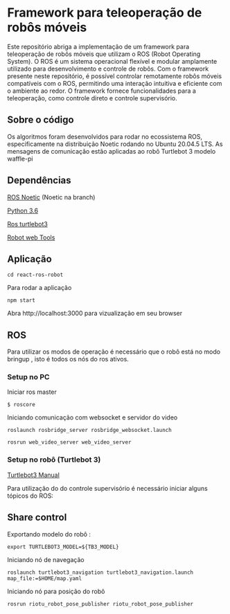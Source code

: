 # Framework para teleoperação de robôs móveis
Este repositório abriga a implementação de um framework para teleoperação de robôs móveis que utilizam o ROS (Robot Operating System). O ROS é um sistema operacional flexível e modular amplamente utilizado para desenvolvimento e controle de robôs. Com o framework presente neste repositório, é possível controlar remotamente robôs móveis compatíveis com o ROS, permitindo uma interação intuitiva e eficiente com o ambiente ao redor. O framework fornece funcionalidades para a teleoperação, como controle direto e controle supervisório.

## Sobre o código
Os algoritmos foram desenvolvidos para rodar no ecossistema ROS, especificamente na distribuição Noetic rodando no Ubuntu 20.04.5 LTS. As mensagens de comunicação estão aplicadas ao robô Turtlebot 3 modelo waffle-pi

## Dependências
[ROS Noetic](https://www.ros.org/) (Noetic na branch)

[Python 3.6](https://www.python.org/)

[Ros turtlebot3](git@github.com:ROBOTIS-GIT/turtlebot3.git)

[Robot web Tools](https://github.com/RobotWebTools)
## Aplicação
`cd react-ros-robot`

Para rodar a aplicação

`npm start`

Abra http://localhost:3000 para vizualização em seu browser

## ROS
Para utilizar os modos de operação é necessário que o robô está no modo bringup , isto é todos os nós do ros ativos.

### Setup no PC

Iniciar ros master 

`$ roscore`

Iniciando comunicação com websocket e servidor do video

`roslaunch rosbridge_server rosbridge_websocket.launch`

`rosrun web_video_server web_video_server`

### Setup no robô (Turtlebot 3)

[Turtlebot3 Manual](https://emanual.robotis.com/docs/en/platform/turtlebot3/quick-start/)

Para utilização do do controle supervisório é necessário iniciar alguns tópicos do ROS:


## Share control
Exportando modelo do robô :

`export TURTLEBOT3_MODEL=${TB3_MODEL}`

Iniciando nó de navegação 

`roslaunch turtlebot3_navigation turtlebot3_navigation.launch map_file:=$HOME/map.yaml`

Iniciando nó para posição do robô

`rosrun riotu_robot_pose_publisher riotu_robot_pose_publisher`
